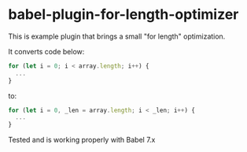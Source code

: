 # babel-plugin-for-length-optimizer

This is example plugin that brings a small "for length" optimization.

It converts code below:

```js
for (let i = 0; i < array.length; i++) {
  ...
}
```

to:

```js
for (let i = 0, _len = array.length; i < _len; i++) {
  ...
}
```

Tested and is working properly with Babel 7.x
